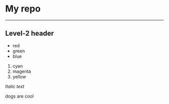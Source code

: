# My repo

---

## Level-2 header

- red
- green
- blue

1. cyan
2. magenta
3. yellow

*Italic text* 

dogs
are
cool
